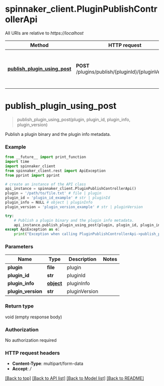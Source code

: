 # spinnaker_client.PluginPublishControllerApi

All URIs are relative to *https://localhost*

Method | HTTP request | Description
------------- | ------------- | -------------
[**publish_plugin_using_post**](PluginPublishControllerApi.md#publish_plugin_using_post) | **POST** /plugins/publish/{pluginId}/{pluginVersion} | Publish a plugin binary and the plugin info metadata.


# **publish_plugin_using_post**
> publish_plugin_using_post(plugin, plugin_id, plugin_info, plugin_version)

Publish a plugin binary and the plugin info metadata.

### Example
```python
from __future__ import print_function
import time
import spinnaker_client
from spinnaker_client.rest import ApiException
from pprint import pprint

# create an instance of the API class
api_instance = spinnaker_client.PluginPublishControllerApi()
plugin = '/path/to/file.txt' # file | plugin
plugin_id = 'plugin_id_example' # str | pluginId
plugin_info = NULL # object | pluginInfo
plugin_version = 'plugin_version_example' # str | pluginVersion

try:
    # Publish a plugin binary and the plugin info metadata.
    api_instance.publish_plugin_using_post(plugin, plugin_id, plugin_info, plugin_version)
except ApiException as e:
    print("Exception when calling PluginPublishControllerApi->publish_plugin_using_post: %s\n" % e)
```

### Parameters

Name | Type | Description  | Notes
------------- | ------------- | ------------- | -------------
 **plugin** | **file**| plugin | 
 **plugin_id** | **str**| pluginId | 
 **plugin_info** | [**object**](.md)| pluginInfo | 
 **plugin_version** | **str**| pluginVersion | 

### Return type

void (empty response body)

### Authorization

No authorization required

### HTTP request headers

 - **Content-Type**: multipart/form-data
 - **Accept**: */*

[[Back to top]](#) [[Back to API list]](../README.md#documentation-for-api-endpoints) [[Back to Model list]](../README.md#documentation-for-models) [[Back to README]](../README.md)

